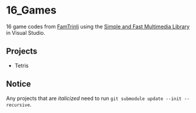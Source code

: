 # 16_Games

16 game codes from [FamTrinli](https://www.youtube.com/channel/UCC7qpnId5RIQruKDJOt2exw) using the [Simple and Fast Multimedia Library](https://www.sfml-dev.org/index.php) in Visual Studio.

## Projects

-   Tetris

## Notice

Any projects that are _italicized_ need to run `git submodule update --init --recursive`.
